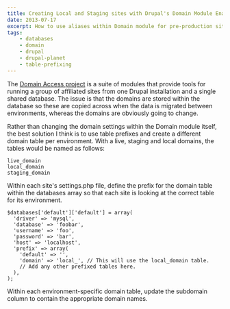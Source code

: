 ```yaml
---
title: Creating Local and Staging sites with Drupal's Domain Module Enabled
date: 2013-07-17
excerpt: How to use aliases within Domain module for pre-production sites.
tags:
    - databases
    - domain
    - drupal
    - drupal-planet
    - table-prefixing
---
```


The
[Domain Access project](https://drupal.org/project/domain 'The Domain Access project on Drupal.org')
is a suite of modules that provide tools for running a group of affiliated sites
from one Drupal installation and a single shared database. The issue is that the
domains are stored within the database so these are copied across when the data
is migrated between environments, whereas the domains are obviously going to
change.

Rather than changing the domain settings within the Domain module itself, the
best solution I think is to use table prefixes and create a different domain
table per environment. With a live, staging and local domains, the tables would
be named as follows:

```language-bash
live_domain
local_domain
staging_domain
```

Within each site's settings.php file, define the prefix for the domain table
within the databases array so that each site is looking at the correct table for
its environment.

```language-php
$databases['default']['default'] = array(
  'driver' => 'mysql',
  'database' => 'foobar',
  'username' => 'foo',
  'password' => 'bar',
  'host' => 'localhost',
  'prefix' => array(
    'default' => '',
    'domain' => 'local_', // This will use the local_domain table.
    // Add any other prefixed tables here.
  ),
);
```

Within each environment-specific domain table, update the subdomain column to
contain the appropriate domain names.
